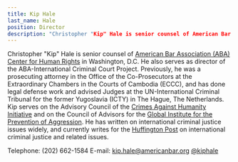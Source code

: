 ```yaml
---
title: Kip Hale
last_name: Hale
position: Director
description: "Christopher "Kip" Hale is senior counsel of American Bar Association (ABA) Center for Human Rights in Washington, D.C. "
---
```

Christopher "Kip" Hale is senior counsel of [American Bar Association (ABA) Center for Human Rights](http://www.americanbar.org/groups/human_rights.html) in Washington, D.C. He also serves as director of the ABA-International Criminal Court Project. Previously, he was a prosecuting attorney in the Office of the Co-Prosecutors at the Extraordinary Chambers in the Courts of Cambodia (ECCC), and has done legal defense work and advised Judges at the UN-International Criminal Tribunal for the former Yugoslavia (ICTY) in The Hague, The Netherlands. Kip serves on the Advisory Council of the [Crimes Against Humanity Initiative](http://law.wustl.edu/harris/crimesagainsthumanity/) and on the Council of Advisors for the [Global Institute for the Prevention of Aggression](http://crimeofaggression.info/the-campaign/the-global-institute-for-the-prevention-of-aggression/). He has written on international criminal justice issues widely, and currently writes for the [Huffington Post](http://www.huffingtonpost.com/kip-hale/) on international criminal justice and related issues.

Telephone: (202) 662-1584
E-mail: [kip.hale@americanbar.org](mailto:kip.hale@americanbar.org)
[@kiphale](http://twitter.com/kiphale)

